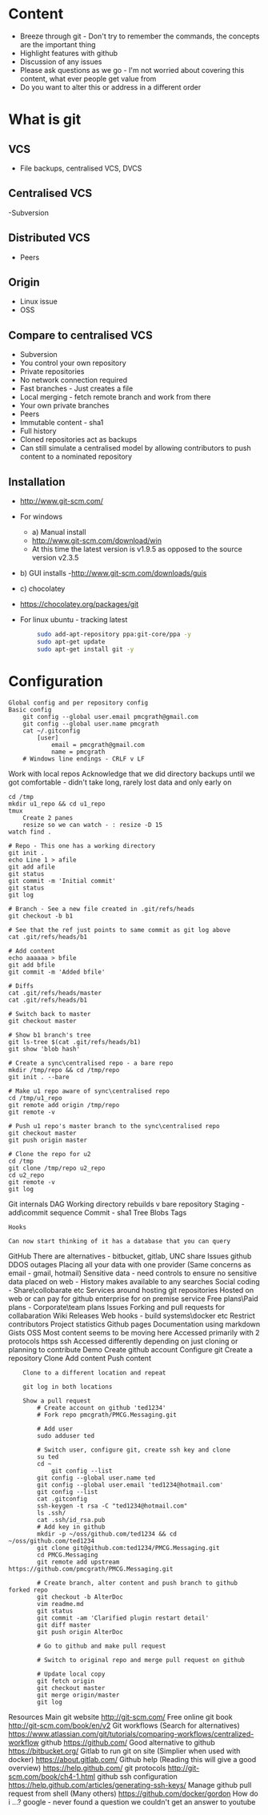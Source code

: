 # Content 
- Breeze through git - Don't try to remember the commands, the concepts are the important thing
- Highlight features with github
- Discussion of any issues
- Please ask questions as we go - I'm not worried about covering this content, what ever people get value from
- Do you want to alter this or address in a different order


# What is git

## VCS
- File backups, centralised VCS, DVCS

## Centralised VCS
-Subversion

## Distributed VCS
- Peers

## Origin
- Linux issue
- OSS

## Compare to centralised VCS
- Subversion
- You control your own repository
 - Private repositories
 - No network connection required			
 - Fast branches - Just creates a file
 - Local merging - fetch remote branch and work from there
 - Your own private branches
 - Peers
 - Immutable content - sha1
 - Full history
 - Cloned repositories act as backups
 - Can still simulate a centralised model by allowing contributors to push content to a nominated repository

## Installation
- http://www.git-scm.com/
- For windows
  - a) Manual install
  - http://www.git-scm.com/download/win
  - At this time the latest version is v1.9.5 as opposed to the source version v2.3.5

 - b) GUI installs
  -http://www.git-scm.com/downloads/guis

 - c) chocolatey
  - https://chocolatey.org/packages/git

- For linux ubuntu - tracking latest

```bash
		sudo add-apt-repository ppa:git-core/ppa -y                                                                                                                      
		sudo apt-get update                                                                                                                                              
		sudo apt-get install git -y 
```

# Configuration
	Global config and per repository config
	Basic config
		git config --global user.email pmcgrath@gmail.com
		git config --global user.name pmcgrath
		cat ~/.gitconfig
			[user]
				email = pmcgrath@gmail.com
				name = pmcgrath
		# Windows line endings - CRLF v LF


Work with local repos
	Acknowledge that we did directory backups until we got comfortable - didn't take long, rarely lost data and only early on

	cd /tmp
	mkdir u1_repo && cd u1_repo
	tmux
		Create 2 panes
		resize so we can watch - : resize -D 15
	watch find .

	# Repo - This one has a working directory
	git init .
	echo Line 1 > afile
	git add afile
	git status
	git commit -m 'Initial commit'
	git status
	git log

	# Branch - See a new file created in .git/refs/heads
	git checkout -b b1

	# See that the ref just points to same commit as git log above
	cat .git/refs/heads/b1

	# Add content
	echo aaaaaa > bfile
	git add bfile
	git commit -m 'Added bfile'

	# Diffs
	cat .git/refs/heads/master
	cat .git/refs/heads/b1

	# Switch back to master
	git checkout master

	# Show b1 branch's tree
	git ls-tree $(cat .git/refs/heads/b1)
	git show 'blob hash'
	
	# Create a sync\centralised repo - a bare repo
	mkdir /tmp/repo && cd /tmp/repo
	git init . --bare

	# Make u1 repo aware of sync\centralised repo
	cd /tmp/u1_repo
	git remote add origin /tmp/repo
	git remote -v

	# Push u1 repo's master branch to the sync\centralised repo
	git checkout master
	git push origin master

	# Clone the repo for u2
	cd /tmp
	git clone /tmp/repo u2_repo
	cd u2_repo
	git remote -v
	git log


Git internals
	DAG
	Working directory rebuilds v bare repository
	Staging - add\commit sequence
	Commit - sha1
	Tree
	Blobs
	Tags

	Hooks
	
	Can now start thinking of it has a database that you can query


GitHub
	There are alternatives - bitbucket, gitlab, UNC share
	Issues 
		github DDOS outages
		Placing all your data with one provider (Same concerns as email - gmail, hotmail)
		Sensitive data - need controls to ensure no sensitive data placed on web - History makes available to any searches
	Social coding - Share\collobarate etc
	Services around hosting git repositories
		Hosted on web or can pay for github enterprise for on premise service
		Free plans\Paid plans - Corporate\team plans
		Issues
		Forking and pull requests for collabaration
		Wiki
		Releases
		Web hooks - build systems\docker etc
		Restrict contributors
		Project statistics
		Github pages 
		Documentation using markdown
		Gists
	OSS
		Most content seems to be moving here 
	Accessed primarily with 2 protocols
		https 
		ssh
	Accessed differently depending on just cloning or planning to contribute
	Demo
		Create github account
		Configure git
		Create a repository
		Clone 
		Add content 
		Push content

		Clone to a different location and repeat

		git log in both locations

		Show a pull request
			# Create account on github 'ted1234'
			# Fork repo pmcgrath/PMCG.Messaging.git

			# Add user
			sudo adduser ted

			# Switch user, configure git, create ssh key and clone 
			su ted
			cd ~
    			git config --list
 			git config --global user.name ted
			git config --global user.email 'ted1234@hotmail.com'
			git config --list
			cat .gitconfig
			ssh-keygen -t rsa -C "ted1234@hotmail.com"
  			ls .ssh/
			cat .ssh/id_rsa.pub
			# Add key in github
			mkdir -p ~/oss/github.com/ted1234 && cd ~/oss/github.com/ted1234
			git clone git@github.com:ted1234/PMCG.Messaging.git
			cd PMCG.Messaging
			git remote add upstream https://github.com/pmcgrath/PMCG.Messaging.git

			# Create branch, alter content and push branch to github forked repo
   			git checkout -b AlterDoc
   			vim readme.md
			git status
			git commit -am 'Clarified plugin restart detail'
			git diff master
			git push origin AlterDoc

			# Go to github and make pull request
			
			# Switch to original repo and merge pull request on github

			# Update local copy
			git fetch origin
			git checkout master
			git merge origin/master
			git log


Resources
	Main git website						http://git-scm.com/
	Free online git book						http://git-scm.com/book/en/v2
	Git workflows (Search for alternatives)				https://www.atlassian.com/git/tutorials/comparing-workflows/centralized-workflow
	github								https://github.com/
	Good alternative to github					https://bitbucket.org/
	Gitlab to run git on site (Simplier when used with docker)	https://about.gitlab.com/
	Github help (Reading this will give a good overview)		https://help.github.com/
	git protocols							http://git-scm.com/book/ch4-1.html
	github ssh configuration					https://help.github.com/articles/generating-ssh-keys/
	Manage github pull request from shell (Many others)		https://github.com/docker/gordon
	How do i ...?							google - never found a question we couldn't get an answer to
									youtube
